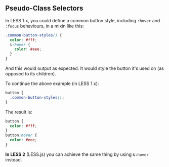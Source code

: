 ## Pseudo-Class Selectors

In LESS 1.x, you could define a common button style, including `:hover` and `:focus` behaviours, in a mixin like this:

```css
.common-button-styles() {
  color: #fff;
  &:hover {
    color: #eee;
  }
}
```

And this would output as expected.  It would style the button it's used on (as opposed to its children).

To continue the above example (in LESS 1.x):

```css
button {
  .common-button-styles();
}
```

The result is:

```css
button {
  color: #fff;
}
button:hover {
  color: #eee;
}
```


**In LESS 2** (LESS.js) you can achieve the same thing by using `&:hover` instead.